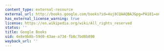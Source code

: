 ```yaml
---
content_type: external-resource
external_url: http://books.google.com/books?id=4uj8CQAAQBAJ&pg=PA181=onepage
has_external_license_warning: true
license: https://en.wikipedia.org/wiki/All_rights_reserved
status: ''
title: Google Books
uid: 4e8e9b8b-59d0-43ae-a734-fb8c7bd8b890
wayback_url: ''
---
```

